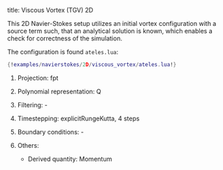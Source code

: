 title: Viscous Vortex (TGV) 2D

This 2D Navier-Stokes setup utilizes an initial vortex configuration with a
source term such, that an analytical solution is known, which enables a check
for correctness of the simulation.

The configuration is found `ateles.lua`:

```lua
{!examples/navierstokes/2D/viscous_vortex/ateles.lua!}
```

1. Projection: fpt

2. Polynomial representation: Q

3. Filtering: -

4. Timestepping: explicitRungeKutta, 4 steps

5. Boundary conditions: -

6. Others: 
   - Derived quantity: Momentum
